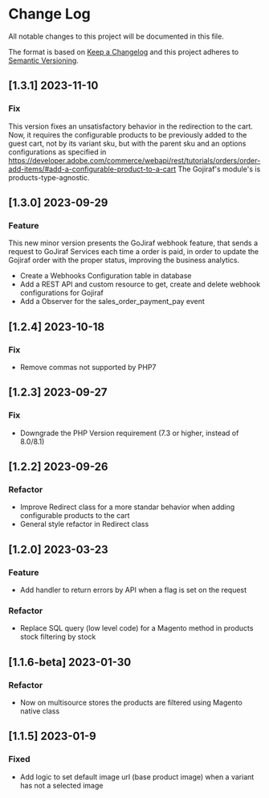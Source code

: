 # Change Log

All notable changes to this project will be documented in this file.

The format is based on [Keep a Changelog](http://keepachangelog.com/)
and this project adheres to [Semantic Versioning](http://semver.org/).

## [1.3.1] 2023-11-10

### Fix

This version fixes an unsatisfactory behavior in the redirection to the cart.
Now, it requires the configurable products to be previously added to the guest cart, not by its variant sku, but with the parent sku and an options configurations as specified in https://developer.adobe.com/commerce/webapi/rest/tutorials/orders/order-add-items/#add-a-configurable-product-to-a-cart
The Gojiraf's module's is products-type-agnostic.

## [1.3.0] 2023-09-29

### Feature

This new minor version presents the GoJiraf webhook feature, that sends a request to GoJiraf Services each time a order is paid,
in order to update the Gojiraf order with the proper status, improving the business analytics.

- Create a Webhooks Configuration table in database
- Add a REST API and custom resource to get, create and delete webhook configurations for Gojiraf
- Add a Observer for the sales_order_payment_pay event

## [1.2.4] 2023-10-18

### Fix

- Remove commas not supported by PHP7

## [1.2.3] 2023-09-27

### Fix

- Downgrade the PHP Version requirement (7.3 or higher, instead of 8.0/8.1)
## [1.2.2] 2023-09-26

### Refactor

- Improve Redirect class for a more standar behavior when adding configurable products to the cart
- General style refactor in Redirect class

## [1.2.0] 2023-03-23

### Feature

- Add handler to return errors by API when a flag is set on the request

### Refactor

- Replace SQL query (low level code) for a Magento method in products stock filtering by stock
## [1.1.6-beta] 2023-01-30

### Refactor

- Now on multisource stores the products are filtered using Magento native class

## [1.1.5] 2023-01-9

### Fixed

- Add logic to set default image url (base product image) when a variant has not a selected image